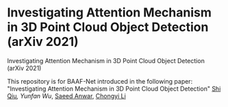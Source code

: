 # Investigating Attention Mechanism in 3D Point Cloud Object Detection (arXiv 2021)
Investigating Attention Mechanism in 3D Point Cloud Object Detection (arXiv 2021)

This repository is for BAAF-Net introduced in the following paper:
"Investigating Attention Mechanism in 3D Point Cloud Object Detection"
[Shi Qiu](https://shiqiu0419.github.io/)*, Yunfan Wu*, [Saeed Anwar](https://saeed-anwar.github.io/), [Chongyi Li](https://li-chongyi.github.io/)
